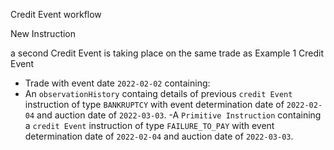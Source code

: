 Credit Event workflow

New Instruction

a second Credit Event is taking place on the same trade as Example 1
Credit Event

- Trade with event date `2022-02-02` containing:
- An `observationHistory` containg details of previous `credit Event` instruction of type `BANKRUPTCY` with event determination date of `2022-02-04` and auction date of `2022-03-03`.
-A `Primitive Instruction` containing a `credit Event` instruction of type `FAILURE_TO_PAY` with event determination date of `2022-02-04` and auction date of `2022-03-03`.
